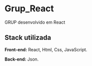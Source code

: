 # Grup_React
GRUP desenvolvido em React

## Stack utilizada

**Front-end:** React, Html, Css, JavaScript.

**Back-end:** Json.
